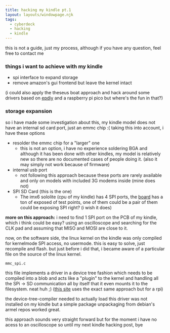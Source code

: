 ```yaml
---
title: hacking my kindle pt.1
layout: layouts/windowpage.njk
tags:
  - cyberdeck
  - hacking
  - kindle
---
```

this is not a guide, just my process, although if you have any question, feel free to contact me

### things i want to achieve with my kindle
- spi interface to expand storage
- remove amazon's gui frontend but leave the kernel intact

(i could also apply the theseus boat approach and hack around some drivers based on [epdiy](https://github.com/vroland/epdiy) and a raspberry pi pico but where's the fun in that?)

### storage expansion
so i have made some investigation about this, my kindle model does not have an internal sd card port, just an emmc chip :( taking this into account, i have these options
- resolder the emmc chip for a "larger" one
	- this is not an option, i have no experience soldering BGA and although it has been done with other kindles, my model is relatively new so there are no documented cases of people doing it. (also it may simply not work because of firmware)
- internal usb port
	- not following this approach because these ports are rarely available and only on models with included 3G modems inside (mine does not)
- SPI SD Card (this is the one)
	- The imx6 sololite (cpu of my kindle) has 4 SPI ports, the [board](https://fccid.io/2ARGY-5237/Internal-Photos/EP-internal-4208082.pdf) has a ton of exposed of test points, one of them could be a pair of them could be exposing SPI right? (i wish it does)

**more on this approach:**
i need to find 1 SPI port on the PCB of my kindle, which i think could be easy? using an oscilloscope and searching for the CLK pad and assuming that MISO and MOSI are close to it.

now, on the software side, the linux kernel on the kindle was only compiled for kernelmode SPI access, no usermode. this is easy to solve, just recompile and flash. but just before i did that, i became aware of a particular file on the source of the linux kernel.

`mmc_spi.c`

this file implements a driver in a device tree fashion which needs to be compiled into a blob and acts like a "plugin" to the kernel and handling all the SPi -> SD communication all by itself that it even mounts it to the filesystem. neat huh ;)
([this site](https://ralimtek.com/posts/2016/2016-12-10-raspberry_pi_secondary_sd_card/) uses the exact same approach but for a rpi)

the device-tree-compiler needed to actually load this driver was not installed on my kindle but a simple package unpackaging from debian's armel repos worked great.

this approach sounds very straight forward but for the moment i have no acess to an oscilloscope so until my next kindle hacking post, bye